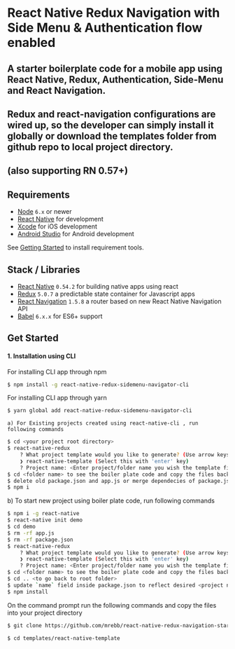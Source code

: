 # React Native Redux Navigation with Side Menu & Authentication flow enabled

## A starter boilerplate code for a mobile app using React Native, Redux, Authentication, Side-Menu and React Navigation. 
## Redux and react-navigation configurations are wired up, so the developer can simply install it globally or download the templates folder from github repo to local project directory.

## (also supporting RN 0.57+)

## Requirements
- [Node](https://nodejs.org) `6.x` or newer
- [React Native](http://facebook.github.io/react-native/docs/getting-started.html) for development
- [Xcode](https://developer.apple.com/xcode/) for iOS development
- [Android Studio](https://developer.android.com/studio/index.html) for Android development

See [Getting Started](https://facebook.github.io/react-native/docs/getting-started.html) to install requirement tools.

## Stack / Libraries
- [React Native](https://facebook.github.io/react-native/) `0.54.2` for building native apps using react
- [Redux](https://redux.js.org/) `5.0.7` a predictable state container for Javascript apps
- [React Navigation](https://reactnavigation.org/) `1.5.8` a router based on new React Native Navigation API
- [Babel](http://babeljs.io/) `6.x.x` for ES6+ support


## Get Started


#### 1. Installation using CLI

For installing CLI app through npm
```sh
$ npm install -g react-native-redux-sidemenu-navigator-cli
```
For installing CLI app through yarn
```sh
$ yarn global add react-native-redux-sidemenu-navigator-cli
```
    a) For Existing projects created using react-native-cli , run following commands
```sh
$ cd <your project root directory>
$ react-native-redux
    ? What project template would you like to generate? (Use arrow keys)
    ❯ react-native-template (Select this with 'enter' key)
    ? Project name: <Enter project/folder name you wish the template files to be copied into>
$ cd <folder name> to see the boiler plate code and copy the files back into your project root directory
$ delete old package.json and app.js or merge dependecies of package.json from existing project and boiler plate code
$ npm i 
``` 
b) To start new project using boiler plate code, run following commands
```sh
$ npm i -g react-native
$ react-native init demo
$ cd demo
$ rm -rf app.js
$ rm -rf package.json
$ react-native-redux
    ? What project template would you like to generate? (Use arrow keys)
    ❯ react-native-template (Select this with 'enter' key)
    ? Project name: <Enter project/folder name you wish the template files to be copied into>
$ cd <folder name> to see the boiler plate code and copy the files back into your project root directory
$ cd .. <to go back to root folder>
$ update `name` field inside package.json to reflect desired <project name>
$ npm install 
``` 
On the command prompt run the following commands and copy the files into your project directory

```sh
$ git clone https://github.com/mrebb/react-native-redux-navigation-starter.git

$ cd templates/react-native-template

```